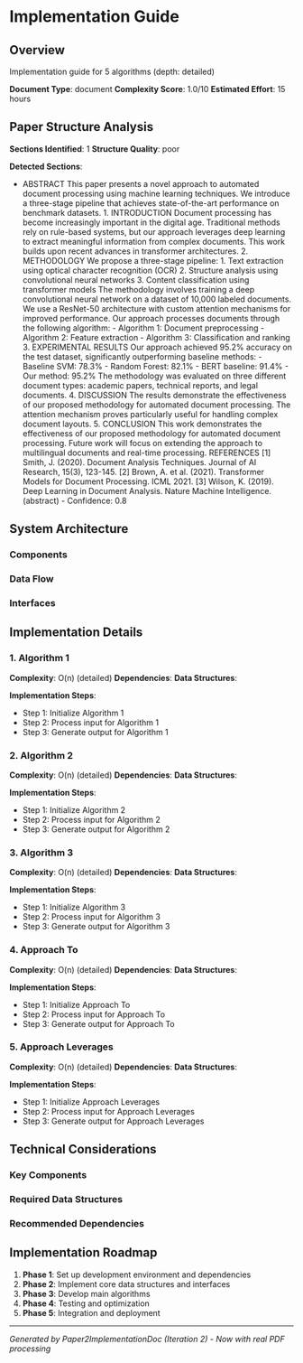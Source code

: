 # Implementation Guide

## Overview
Implementation guide for 5 algorithms (depth: detailed)

**Document Type**: document
**Complexity Score**: 1.0/10
**Estimated Effort**: 15 hours

## Paper Structure Analysis
**Sections Identified**: 1
**Structure Quality**: poor

**Detected Sections**:
- ABSTRACT This paper presents a novel approach to automated document processing using machine learning techniques. We introduce a three-stage pipeline that achieves state-of-the-art performance on benchmark datasets. 1. INTRODUCTION Document processing has become increasingly important in the digital age. Traditional methods rely on rule-based systems, but our approach leverages deep learning to extract meaningful information from complex documents. This work builds upon recent advances in transformer architectures. 2. METHODOLOGY We propose a three-stage pipeline: 1. Text extraction using optical character recognition (OCR) 2. Structure analysis using convolutional neural networks 3. Content classification using transformer models The methodology involves training a deep convolutional neural network on a dataset of 10,000 labeled documents. We use a ResNet-50 architecture with custom attention mechanisms for improved performance. Our approach processes documents through the following algorithm: - Algorithm 1: Document preprocessing - Algorithm 2: Feature extraction - Algorithm 3: Classification and ranking 3. EXPERIMENTAL RESULTS Our approach achieved 95.2% accuracy on the test dataset, significantly outperforming baseline methods: - Baseline SVM: 78.3% - Random Forest: 82.1% - BERT baseline: 91.4% - Our method: 95.2% The methodology was evaluated on three different document types: academic papers, technical reports, and legal documents. 4. DISCUSSION The results demonstrate the effectiveness of our proposed methodology for automated document processing. The attention mechanism proves particularly useful for handling complex document layouts. 5. CONCLUSION This work demonstrates the effectiveness of our proposed methodology for automated document processing. Future work will focus on extending the approach to multilingual documents and real-time processing. REFERENCES [1] Smith, J. (2020). Document Analysis Techniques. Journal of AI Research, 15(3), 123-145. [2] Brown, A. et al. (2021). Transformer Models for Document Processing. ICML 2021. [3] Wilson, K. (2019). Deep Learning in Document Analysis. Nature Machine Intelligence. (abstract) - Confidence: 0.8

## System Architecture

### Components


### Data Flow


### Interfaces


## Implementation Details

### 1. Algorithm 1

**Complexity**: O(n) (detailed)
**Dependencies**: 
**Data Structures**: 

**Implementation Steps**:
- Step 1: Initialize Algorithm 1
- Step 2: Process input for Algorithm 1
- Step 3: Generate output for Algorithm 1

### 2. Algorithm 2

**Complexity**: O(n) (detailed)
**Dependencies**: 
**Data Structures**: 

**Implementation Steps**:
- Step 1: Initialize Algorithm 2
- Step 2: Process input for Algorithm 2
- Step 3: Generate output for Algorithm 2

### 3. Algorithm 3

**Complexity**: O(n) (detailed)
**Dependencies**: 
**Data Structures**: 

**Implementation Steps**:
- Step 1: Initialize Algorithm 3
- Step 2: Process input for Algorithm 3
- Step 3: Generate output for Algorithm 3

### 4. Approach To

**Complexity**: O(n) (detailed)
**Dependencies**: 
**Data Structures**: 

**Implementation Steps**:
- Step 1: Initialize Approach To
- Step 2: Process input for Approach To
- Step 3: Generate output for Approach To

### 5. Approach Leverages

**Complexity**: O(n) (detailed)
**Dependencies**: 
**Data Structures**: 

**Implementation Steps**:
- Step 1: Initialize Approach Leverages
- Step 2: Process input for Approach Leverages
- Step 3: Generate output for Approach Leverages

## Technical Considerations

### Key Components


### Required Data Structures


### Recommended Dependencies


## Implementation Roadmap

1. **Phase 1**: Set up development environment and dependencies
2. **Phase 2**: Implement core data structures and interfaces
3. **Phase 3**: Develop main algorithms
4. **Phase 4**: Testing and optimization
5. **Phase 5**: Integration and deployment

---
*Generated by Paper2ImplementationDoc (Iteration 2) - Now with real PDF processing*
